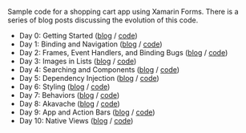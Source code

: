 Sample code for a shopping cart app using Xamarin Forms.  There is a series of blog posts discussing the evolution of this code.

 - Day 0:  Getting Started ([blog][1] / [code][2]) 
 - Day 1:  Binding and Navigation ([blog][3] / [code][4])
 - Day 2:  Frames, Event Handlers, and Binding Bugs  ([blog][5] / [code][6])
 - Day 3:  Images in Lists ([blog][7] / [code][8])
 - Day 4:  Searching and Components ([blog][9] / [code][10])
 - Day 5:  Dependency Injection ([blog][11] / [code][12])
 - Day 6:  Styling ([blog][13] / [code][14])
 - Day 7:  Behaviors ([blog][15] / [code][16])
 - Day 8:  Akavache ([blog][17] / [code][18])
 - Day 9:  App and Action Bars ([blog][19] / [code][20])
 - Day 10:  Native Views ([blog][21] / [code][22])

  [1]: http://blog.masterdevs.com/xamarin-forms-shopping-cart-day-0/
  [2]: https://github.com/jquintus/spikes/blob/master/XamarinSpikes/ShoppingCart/Archive/ShoppingCart-Day0.zip?raw=true
  [3]: http://blog.masterdevs.com/xf-day-1/
  [4]: https://github.com/jquintus/ShoppingCartXF/releases/edit/ShoppingCart-Day1
  [5]: http://blog.masterdevs.com/xf-day-2/
  [6]: https://github.com/jquintus/ShoppingCartXF/releases/edit/ShoppingCart-Day2
  [7]: http://blog.masterdevs.com/xf-day-3/
  [8]: https://github.com/jquintus/ShoppingCartXF/releases/edit/ShoppingCart-Day3
  [9]: http://blog.masterdevs.com/xf-day-4/
  [10]: https://github.com/jquintus/ShoppingCartXF/releases/edit/ShoppingCart-Day4.1
  [11]: http://blog.masterdevs.com/xf-day-5/
  [12]: https://github.com/jquintus/ShoppingCartXF/releases/edit/ShoppingCart-Day5
  [13]: http://blog.masterdevs.com/xf-day-6/
  [14]: https://github.com/jquintus/ShoppingCartXF/releases/edit/ShoppingCart-Day6
  [15]: http://blog.masterdevs.com/xf-day-7/
  [16]: https://github.com/jquintus/ShoppingCartXF/releases/edit/ShoppingCart-Day7
  [17]: http://blog.masterdevs.com/xf-day-8/
  [18]: https://github.com/jquintus/ShoppingCartXF/releases/edit/ShoppingCart-Day8
  [19]: http://blog.masterdevs.com/xf-day-9/
  [20]: https://github.com/jquintus/ShoppingCartXF/releases/edit/ShoppingCart-Day9
  [21]: http://blog.masterdevs.com/xf-day-10/
  [22]: https://github.com/jquintus/ShoppingCartXF/releases/edit/ShoppingCart-Day10

